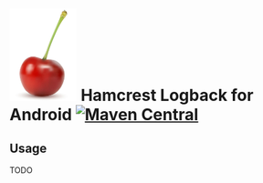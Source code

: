# ![cherry-logo](https://raw.githubusercontent.com/codereligion/cherry/master/small-cherry.png) Hamcrest Logback for Android [![Maven Central](https://maven-badges.herokuapp.com/maven-central/com.codereligion/codereligion-cherry-hamcrest-logback-android/badge.svg?style=plastic)](https://maven-badges.herokuapp.com/maven-central/com.codereligion/codereligion-cherry-hamcrest-logback-android)

## Usage
TODO